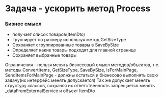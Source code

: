 # Задача - ускорить метод Process
### Бизнес смысл 
- получает список товаров(ItemDto)
- Группирует по размеру используя метод GetSizeType
- Сохраняет сгруппированные товары в SaveBySize
- Определяет какие товары подходят для главной странице
- Сохраняет выбранные товары

Ограничения - нельзя менять бизнесовый смысл методов/объектов, т.е. методы ConvertItems, GetSizeType, SaveBySize, IsForMainPage, SendItemsForMainPage - должны остаться и бизнесово выполнять свою задачу(их интерфейс менять допускается)
Так же допускает менять структуру классов, сохраняя их ответственность
запрещается менять _dataFromExternalService и объект ItemDto


